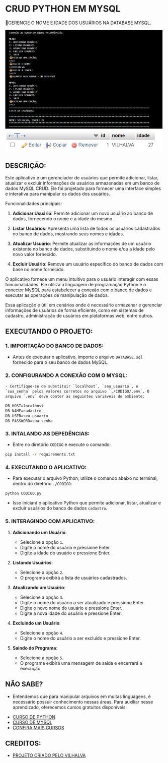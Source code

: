 # CRUD PYTHON EM MYSQL
🎈GERENCIE O NOME E IDADE DOS USUÁRIOS NA DATABASE MYSQL.

<img src="./IMAGENS/FOTO_1.png" align="center" width="500"> <br>
<img src="./IMAGENS/FOTO_2.png" align="center" width="500"> <br>

## DESCRIÇÃO:
Este aplicativo é um gerenciador de usuários que permite adicionar, listar, atualizar e excluir informações de usuários armazenadas em um banco de dados MySQL CRUD. Ele foi projetado para fornecer uma interface simples e interativa para manipular os dados dos usuários.

Funcionalidades principais:

1. **Adicionar Usuário**: Permite adicionar um novo usuário ao banco de dados, fornecendo o nome e a idade do mesmo.

2. **Listar Usuários**: Apresenta uma lista de todos os usuários cadastrados no banco de dados, mostrando seus nomes e idades.

3. **Atualizar Usuário**: Permite atualizar as informações de um usuário existente no banco de dados, substituindo o nome e/ou a idade pelo novo valor fornecido.

4. **Excluir Usuário**: Remove um usuário específico do banco de dados com base no nome fornecido.

O aplicativo fornece um menu intuitivo para o usuário interagir com essas funcionalidades. Ele utiliza a linguagem de programação Python e o conector MySQL para estabelecer a conexão com o banco de dados e executar as operações de manipulação de dados.

Essa aplicação é útil em cenários onde é necessário armazenar e gerenciar informações de usuários de forma eficiente, como em sistemas de cadastro, administração de usuários em plataformas web, entre outros.

## EXECUTANDO O PROJETO:
### 1. IMPORTAÇÃO DO BANCO DE DADOS:
   - Antes de executar o aplicativo, importe o arquivo `DATABASE.sql` fornecido para o seu banco de dados MySQL. 

### 2. CONFIGURANDO A CONEXÃO COM O MYSQL:
    - Certifique-se de substituir `localhost`, `seu_usuario`, e `sua_senha` pelos valores corretos no arquivo `./CODIGO/.env`. O arquivo `.env` deve conter as seguintes variáveis de ambiente:
   ```env
   DB_HOST=localhost
   DB_NAME=cadastro
   DB_USER=seu_usuario
   DB_PASSWORD=sua_senha
   ```

### 3. INTALANDO AS DEPEDÊNCIAS:
   - Entre no diretório `CODIGO` e execute o comando:

   ```bash
   pip install -r requirements.txt
   ```

### 4. EXECUTANDO O APLICATIVO:
   - Para executar o arquivo Python, utilize o comando abaixo no terminal, dentro do diretório `./CODIGO`:

   ```
   python CODIGO.py
   ```

   - Isso iniciará o aplicativo Python que permite adicionar, listar, atualizar e excluir usuários do banco de dados `cadastro`.

### 5. INTERAGINDO COM APLICATIVO:
1. **Adicionando um Usuário**:
   - Selecione a opção `1`.
   - Digite o nome do usuário e pressione Enter.
   - Digite a idade do usuário e pressione Enter.

2. **Listando Usuários**:
   - Selecione a opção `2`.
   - O programa exibirá a lista de usuários cadastrados.

3. **Atualizando um Usuário**:
   - Selecione a opção `3`.
   - Digite o nome do usuário a ser atualizado e pressione Enter.
   - Digite o novo nome do usuário e pressione Enter.
   - Digite a nova idade do usuário e pressione Enter.

4. **Excluindo um Usuário**:
   - Selecione a opção `4`.
   - Digite o nome do usuário a ser excluído e pressione Enter.

5. **Saindo do Programa**:
   - Selecione a opção `5`.
   - O programa exibirá uma mensagem de saída e encerrará a execução.

## NÃO SABE?
- Entendemos que para manipular arquivos em muitas linguagens, é necessário possuir conhecimento nessas áreas. Para auxiliar nesse aprendizado, oferecemos cursos gratuitos disponíveis:
* [CURSO DE PYTHON](https://github.com/VILHALVA/CURSO-DE-PYTHON)
* [CURSO DE MYSQL](https://github.com/VILHALVA/CURSO-DE-MYSQL)
* [CONFIRA MAIS CURSOS](https://github.com/VILHALVA?tab=repositories&q=+topic:CURSO)

## CREDITOS:
- [PROJETO CRIADO PELO VILHALVA](https://github.com/VILHALVA)


